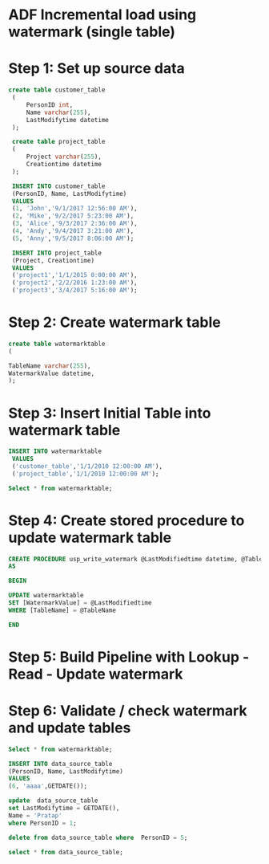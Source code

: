 # ADF Incremental load using watermark (single table)

# Step 1: Set up source data

```SQL
create table customer_table
 (
     PersonID int,
     Name varchar(255),
     LastModifytime datetime
 );

 create table project_table
 (
     Project varchar(255),
     Creationtime datetime
 );

 INSERT INTO customer_table
 (PersonID, Name, LastModifytime)
 VALUES
 (1, 'John','9/1/2017 12:56:00 AM'),
 (2, 'Mike','9/2/2017 5:23:00 AM'),
 (3, 'Alice','9/3/2017 2:36:00 AM'),
 (4, 'Andy','9/4/2017 3:21:00 AM'),
 (5, 'Anny','9/5/2017 8:06:00 AM');

 INSERT INTO project_table
 (Project, Creationtime)
 VALUES
 ('project1','1/1/2015 0:00:00 AM'),
 ('project2','2/2/2016 1:23:00 AM'),
 ('project3','3/4/2017 5:16:00 AM');
```


# Step 2: Create watermark table

```SQL
create table watermarktable
(

TableName varchar(255),
WatermarkValue datetime,
);
```

# Step 3: Insert Initial Table into watermark table

```SQL
INSERT INTO watermarktable
 VALUES
 ('customer_table','1/1/2010 12:00:00 AM'),
 ('project_table','1/1/2010 12:00:00 AM');

Select * from watermarktable;
```

# Step 4: Create stored procedure to update watermark table

```SQL
CREATE PROCEDURE usp_write_watermark @LastModifiedtime datetime, @TableName varchar(50)
AS

BEGIN

UPDATE watermarktable
SET [WatermarkValue] = @LastModifiedtime
WHERE [TableName] = @TableName

END

```

# Step 5: Build Pipeline with Lookup - Read - Update watermark


# Step 6: Validate / check watermark and update tables

```SQL
Select * from watermarktable;

INSERT INTO data_source_table
(PersonID, Name, LastModifytime)
VALUES
(6, 'aaaa',GETDATE());

update  data_source_table
set LastModifytime = GETDATE(),
Name = 'Pratap'
where PersonID = 1;

delete from data_source_table where  PersonID = 5;

select * from data_source_table;
```
